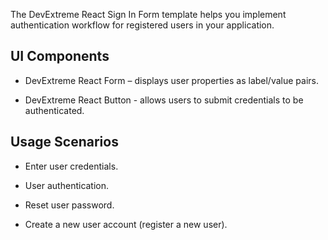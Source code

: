 The DevExtreme React Sign In Form template helps you implement authentication workflow for registered users in your application.
<!--split-->

## UI Components  

- DevExtreme React Form – displays user properties as label/value pairs.

- DevExtreme React Button - allows users to submit credentials to be authenticated.

## Usage Scenarios 

- Enter user credentials.

- User authentication.

- Reset user password.

- Create a new user account (register a new user).